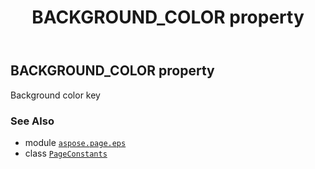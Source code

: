 ﻿---
title: BACKGROUND_COLOR property
second_title: Aspose.Page for Python via .NET API References
description: 
type: docs
weight: 60
url: /python-net/aspose.page.eps/pageconstants/background_color/
is_root: false
---

## BACKGROUND_COLOR property


Background color key

### See Also
* module [`aspose.page.eps`](../../)
* class [`PageConstants`](/page/python-net/aspose.page.eps/pageconstants)

